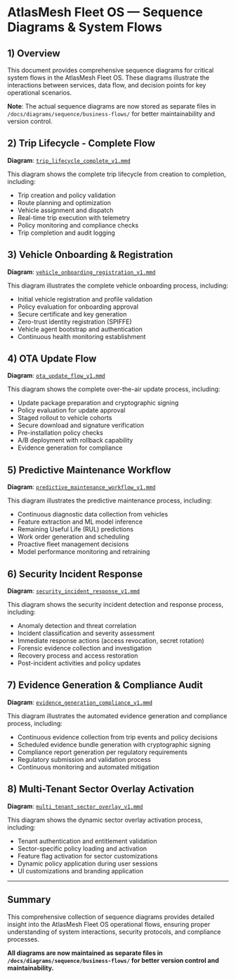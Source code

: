 # AtlasMesh Fleet OS — Sequence Diagrams & System Flows

## 1) Overview

This document provides comprehensive sequence diagrams for critical system flows in the AtlasMesh Fleet OS. These diagrams illustrate the interactions between services, data flow, and decision points for key operational scenarios.

**Note**: The actual sequence diagrams are now stored as separate files in `/docs/diagrams/sequence/business-flows/` for better maintainability and version control.

## 2) Trip Lifecycle - Complete Flow

**Diagram**: [`trip_lifecycle_complete_v1.mmd`](../../diagrams/sequence/business-flows/trip_lifecycle_complete_v1.mmd)

This diagram shows the complete trip lifecycle from creation to completion, including:
- Trip creation and policy validation
- Route planning and optimization
- Vehicle assignment and dispatch
- Real-time trip execution with telemetry
- Policy monitoring and compliance checks
- Trip completion and audit logging

## 3) Vehicle Onboarding & Registration

**Diagram**: [`vehicle_onboarding_registration_v1.mmd`](../../diagrams/sequence/business-flows/vehicle_onboarding_registration_v1.mmd)

This diagram illustrates the complete vehicle onboarding process, including:
- Initial vehicle registration and profile validation
- Policy evaluation for onboarding approval
- Secure certificate and key generation
- Zero-trust identity registration (SPIFFE)
- Vehicle agent bootstrap and authentication
- Continuous health monitoring establishment

## 4) OTA Update Flow

**Diagram**: [`ota_update_flow_v1.mmd`](../../diagrams/sequence/business-flows/ota_update_flow_v1.mmd)

This diagram shows the complete over-the-air update process, including:
- Update package preparation and cryptographic signing
- Policy evaluation for update approval
- Staged rollout to vehicle cohorts
- Secure download and signature verification
- Pre-installation policy checks
- A/B deployment with rollback capability
- Evidence generation for compliance

## 5) Predictive Maintenance Workflow

**Diagram**: [`predictive_maintenance_workflow_v1.mmd`](../../diagrams/sequence/business-flows/predictive_maintenance_workflow_v1.mmd)

This diagram illustrates the predictive maintenance process, including:
- Continuous diagnostic data collection from vehicles
- Feature extraction and ML model inference
- Remaining Useful Life (RUL) predictions
- Work order generation and scheduling
- Proactive fleet management decisions
- Model performance monitoring and retraining

## 6) Security Incident Response

**Diagram**: [`security_incident_response_v1.mmd`](../../diagrams/sequence/business-flows/security_incident_response_v1.mmd)

This diagram shows the security incident detection and response process, including:
- Anomaly detection and threat correlation
- Incident classification and severity assessment
- Immediate response actions (access revocation, secret rotation)
- Forensic evidence collection and investigation
- Recovery process and access restoration
- Post-incident activities and policy updates

## 7) Evidence Generation & Compliance Audit

**Diagram**: [`evidence_generation_compliance_v1.mmd`](../../diagrams/sequence/business-flows/evidence_generation_compliance_v1.mmd)

This diagram illustrates the automated evidence generation and compliance process, including:
- Continuous evidence collection from trip events and policy decisions
- Scheduled evidence bundle generation with cryptographic signing
- Compliance report generation per regulatory requirements
- Regulatory submission and validation process
- Continuous monitoring and automated mitigation

## 8) Multi-Tenant Sector Overlay Activation

**Diagram**: [`multi_tenant_sector_overlay_v1.mmd`](../../diagrams/sequence/business-flows/multi_tenant_sector_overlay_v1.mmd)

This diagram shows the dynamic sector overlay activation process, including:
- Tenant authentication and entitlement validation
- Sector-specific policy loading and activation
- Feature flag activation for sector customizations
- Dynamic policy application during user sessions
- UI customizations and branding application

---

## Summary

This comprehensive collection of sequence diagrams provides detailed insight into the AtlasMesh Fleet OS operational flows, ensuring proper understanding of system interactions, security protocols, and compliance processes.

**All diagrams are now maintained as separate files in `/docs/diagrams/sequence/business-flows/` for better version control and maintainability.**
